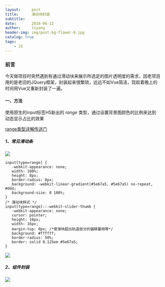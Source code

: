 ```yaml
---
layout:     post
title:      滑动块封装
subtitle:   
date:       2018-06-12
author:     liyang
header-img: img/post-bg-flower-6.jpg
catalog: true
tags:
    - JS
---
```



### 前言
今天做项目时突然遇到有通过滑动块来展示所选定的图片透明度的需求，因老项目用的是老旧的JQuery框架，封装起来很繁琐，远远不如Vue简洁，现趁着晚上的时间用Vue又重新封装了一遍。

#### 一、方法
使用原生的input标签H5新出的 *range* 类型，通过设置背景图颜色的比例来达到动态显示占比的效果

[range类型详解传送门](http://www.w3school.com.cn/html5/html_5_form_input_types.asp)

##### 1、常见滑动条

![](http://dev.fenzhitech.com/res/eadcb6692cad7d9434c706dee488ec7e.png)

```
input[type=range] {
   -webkit-appearance: none;
   width: 100%;
   height: 8px;
   border-radius: 8px;
   background: -webkit-linear-gradient(#5e67a5, #5e67a5) no-repeat, #ddd;
   background-size: 0 100%;
}
/* 滑动块样式 */
input[type=range]::-webkit-slider-thumb {
   -webkit-appearance: none;
   cursor: pointer;
   height: 16px;
   width: 16px;
   margin-top: 0px; /*使滑块超出轨道部分的偏移量相等*/
   background: #ffffff;
   border-radius: 50%;
   border: solid 0.125em #5e67a5;
}
```

![](http://dev.fenzhitech.com/res/8c9f7e64401f929135adcd1ecad6f7c6.png)

##### 2、组件封装

![](http://dev.fenzhitech.com/res/f99ceb4ea91caf24fcb3d77d63bc8d70.png)
